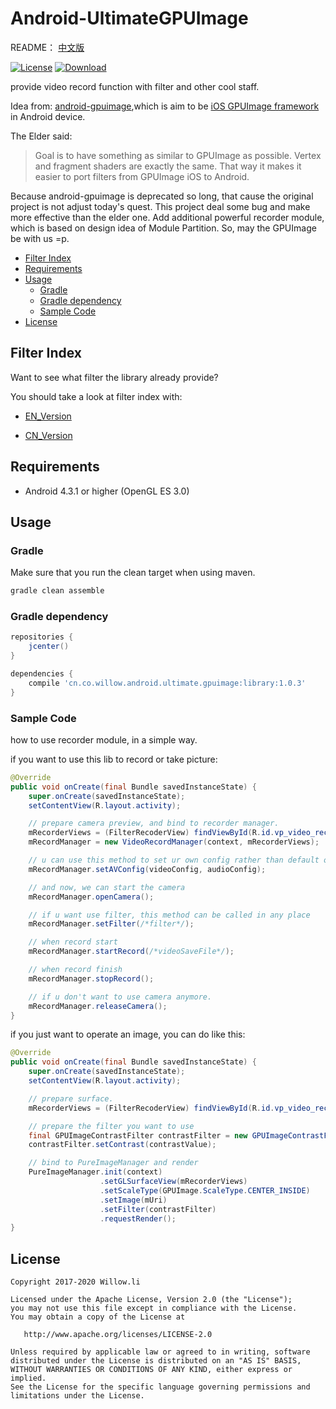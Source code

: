 
# Android-UltimateGPUImage

README：
[中文版](/README_CN.md)</p>

[![License](https://img.shields.io/badge/license-Apache%202-blue.svg)](https://www.apache.org/licenses/LICENSE-2.0)
[![Download](https://api.bintray.com/packages/windsander/UltimateGPUImage/library/images/download.svg) ](https://bintray.com/windsander/UltimateGPUImage/library/_latestVersion)

provide video record function with filter and other cool staff.

Idea from: [android-gpuimage](https://github.com/CyberAgent/android-gpuimage),which is aim to be [iOS GPUImage framework](https://github.com/BradLarson/GPUImage) in Android device.

The Elder said:
>Goal is to have something as similar to GPUImage as possible. Vertex and fragment shaders are exactly the same. That way it makes it easier to port filters from GPUImage iOS to Android.

Because android-gpuimage is deprecated so long, that cause the original project is not adjust today's quest. This project deal some bug and make more effective than the elder one. Add additional powerful recorder module, which is based on design idea of Module Partition.
So, may the GPUImage be with us =p.


<ul class="toc">
  <li>
    <a href="#filter-index">Filter Index</a>
  </li>
  <li>
    <a href="#requirements">Requirements</a>
  </li>
  <li>
    <a href="#usage">Usage</a>
    <ul>
      <li>
        <a href="#gradle">Gradle</a>
      </li>
      <li>
        <a href="#gradle-dependency">Gradle dependency</a>
      </li>
      <li>
        <a href="#sample-code">Sample Code</a>
      </li>
    </ul>
  </li>
  <li>
    <a href="#license">License</a>
  </li>
</ul>


## Filter Index

Want to see what filter the library already provide? </p>
You should take a look at filter index with:
- [EN_Version](/Index_of_Filters.md) </p>
- [CN_Version](/Index_of_Filters_CN.md) </p>

## Requirements
* Android 4.3.1 or higher (OpenGL ES 3.0)

## Usage

### Gradle
Make sure that you run the clean target when using maven.

```groovy
gradle clean assemble
```

### Gradle dependency

```groovy
repositories {
    jcenter()
}

dependencies {
    compile 'cn.co.willow.android.ultimate.gpuimage:library:1.0.3'
}
```

### Sample Code
how to use recorder module, in a simple way.

if you want to use this lib to record or take picture:
```java
@Override
public void onCreate(final Bundle savedInstanceState) {
    super.onCreate(savedInstanceState);
    setContentView(R.layout.activity);

    // prepare camera preview, and bind to recorder manager.
    mRecorderViews = (FilterRecoderView) findViewById(R.id.vp_video_recorder_gl);
    mRecordManager = new VideoRecordManager(context, mRecorderViews);

    // u can use this method to set ur own config rather than default one.(this is not necessary)
    mRecordManager.setAVConfig(videoConfig, audioConfig);

    // and now, we can start the camera
    mRecordManager.openCamera();

    // if u want use filter, this method can be called in any place
    mRecordManager.setFilter(/*filter*/);

    // when record start
    mRecordManager.startRecord(/*videoSaveFile*/);

    // when record finish
    mRecordManager.stopRecord();

    // if u don't want to use camera anymore.
    mRecordManager.releaseCamera();
}
```


if you just want to operate an image, you can do like this:
```java
@Override
public void onCreate(final Bundle savedInstanceState) {
    super.onCreate(savedInstanceState);
    setContentView(R.layout.activity);

    // prepare surface.
    mRecorderViews = (FilterRecoderView) findViewById(R.id.vp_video_recorder_gl);

    // prepare the filter you want to use
    final GPUImageContrastFilter contrastFilter = new GPUImageContrastFilter(1.0f);
    contrastFilter.setContrast(contrastValue);

    // bind to PureImageManager and render
    PureImageManager.init(context)
                    .setGLSurfaceView(mRecorderViews)
                    .setScaleType(GPUImage.ScaleType.CENTER_INSIDE)
                    .setImage(mUri)
                    .setFilter(contrastFilter)
                    .requestRender();
}
```

## License
    Copyright 2017-2020 Willow.li

    Licensed under the Apache License, Version 2.0 (the "License");
    you may not use this file except in compliance with the License.
    You may obtain a copy of the License at

       http://www.apache.org/licenses/LICENSE-2.0

    Unless required by applicable law or agreed to in writing, software
    distributed under the License is distributed on an "AS IS" BASIS,
    WITHOUT WARRANTIES OR CONDITIONS OF ANY KIND, either express or implied.
    See the License for the specific language governing permissions and
    limitations under the License.
